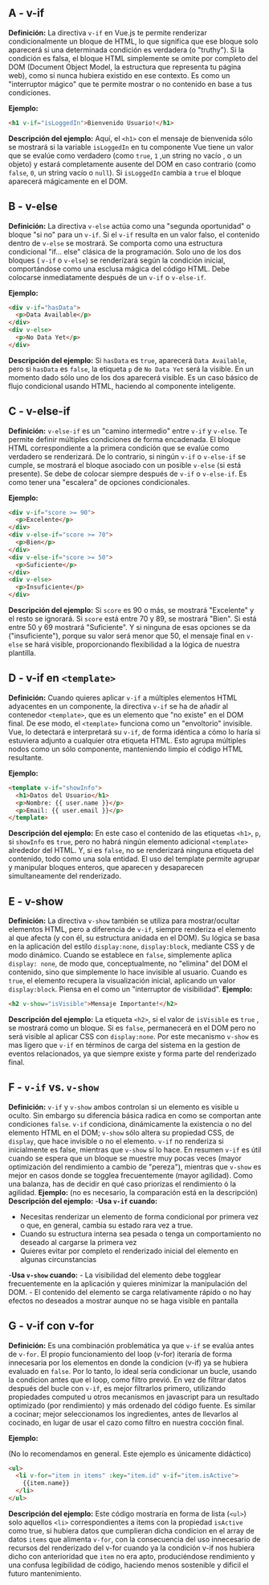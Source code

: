 ## A - v-if

**Definición:** La directiva `v-if` en Vue.js te permite renderizar condicionalmente un bloque de HTML, lo que significa que ese bloque solo aparecerá si una determinada condición es verdadera (o "truthy"). Si la condición es falsa, el bloque HTML simplemente se omite por completo del DOM (Document Object Model, la estructura que representa tu página web), como si nunca hubiera existido en ese contexto. Es como un "interruptor mágico" que te permite mostrar o no contenido en base a tus condiciones.

**Ejemplo:**

```html
<h1 v-if="isLoggedIn">Bienvenido Usuario!</h1>
```

**Descripción del ejemplo:** Aquí, el `<h1>` con el mensaje de bienvenida sólo se mostrará si la variable `isLoggedIn` en tu componente Vue tiene un valor que se evalúe como verdadero (como `true`, `1` ,un string no vacío , o un objeto) y estará completamente ausente del DOM en caso contrario (como `false`, `0`, un string vacío o `null`). Si `isLoggedIn` cambia a `true` el bloque aparecerá mágicamente en el DOM.

## B - v-else

**Definición:** La directiva `v-else` actúa como una "segunda oportunidad" o bloque "si no" para un `v-if`. Si el `v-if` resulta en un valor falso, el contenido dentro de `v-else` se mostrará. Se comporta como una estructura condicional "if... else" clásica de la programación. Solo uno de los dos bloques ( `v-if` o `v-else`) se renderizará según la condición inicial, comportándose como una esclusa mágica del código HTML. Debe colocarse inmediatamente después de un `v-if` o `v-else-if`.

**Ejemplo:**

```html
<div v-if="hasData">
  <p>Data Available</p>
</div>
<div v-else>
  <p>No Data Yet</p>
</div>
```

**Descripción del ejemplo:** Si `hasData` es `true`, aparecerá `Data Available`, pero si `hasData` es `false`, la etiqueta `p` de `No Data Yet` será la visible. En un momento dado sólo uno de los dos aparecerá visible. Es un caso básico de flujo condicional usando HTML, haciendo al componente inteligente.

## C - v-else-if

**Definición:** `v-else-if` es un "camino intermedio" entre `v-if` y `v-else`. Te permite definir múltiples condiciones de forma encadenada. El bloque HTML correspondiente a la primera condición que se evalúe como verdadero se renderizará. De lo contrario, si ningún `v-if` o `v-else-if` se cumple, se mostrará el bloque asociado con un posible `v-else` (si está presente). Se debe de colocar siempre después de `v-if` o `v-else-if`. Es como tener una "escalera" de opciones condicionales.

**Ejemplo:**

```html
<div v-if="score >= 90">
  <p>Excelente</p>
</div>
<div v-else-if="score >= 70">
  <p>Bien</p>
</div>
<div v-else-if="score >= 50">
  <p>Suficiente</p>
</div>
<div v-else>
  <p>Insuficiente</p>
</div>
```

**Descripción del ejemplo:** Si `score` es 90 o más, se mostrará "Excelente" y el resto se ignorará. Si `score` está entre 70 y 89, se mostrará "Bien". Si está entre 50 y 69 mostrará "Suficiente". Y si ninguna de esas opciones se da ("insuficiente"), porque su valor será menor que 50, el mensaje final en `v-else` se hará visible, proporcionando flexibilidad a la lógica de nuestra plantilla.

## D - v-if en `<template>`

**Definición:** Cuando quieres aplicar `v-if` a múltiples elementos HTML adyacentes en un componente, la directiva `v-if` se ha de añadir al contenedor `<template>`, que es un elemento que "no existe" en el DOM final. De ese modo, el `<template>` funciona como un "envoltorio" invisible. Vue, lo detectará e interpretará su `v-if`, de forma idéntica a cómo lo haría si estuviera adjunto a cualquier otra etiqueta HTML. Esto agrupa múltiples nodos como un sólo componente, manteniendo limpio el código HTML resultante.

**Ejemplo:**

```html
<template v-if="showInfo">
  <h1>Datos del Usuario</h1>
  <p>Nombre: {{ user.name }}</p>
  <p>Email: {{ user.email }}</p>
</template>
```

**Descripción del ejemplo:** En este caso el contenido de las etiquetas `<h1>`, `p`, si `showInfo` es `true`, pero no habrá ningún elemento adicional `<template>` alrededor del HTML. Y, si es `false`, no se renderizará ninguna etiqueta del contenido, todo como una sola entidad. El uso del template permite agrupar y manipular bloques enteros, que aparecen y desaparecen simultaneamente del renderizado.

## E - v-show

**Definición:** La directiva `v-show` también se utiliza para mostrar/ocultar elementos HTML, pero a diferencia de `v-if`, siempre renderiza el elemento al que afecta (y con él, su estructura anidada en el DOM). Su lógica se basa en la aplicación del estilo `display:none`, `display:block`, mediante CSS y de modo dinámico. Cuando se establece en `false`, simplemente aplica `display: none`, de modo que, conceptualmente, no "elimina" del DOM el contenido, sino que simplemente lo hace invisible al usuario. Cuando es `true`, el elemento recupera la visualización inicial, aplicando un valor `display:block`. Piensa en el como un "interruptor de visibilidad".
**Ejemplo:**

```html
<h2 v-show="isVisible">Mensaje Importante!</h2>
```

**Descripción del ejemplo:** La etiqueta `<h2>`, si el valor de `isVisible` es `true` , se mostrará como un bloque. Si es `false`, permanecerá en el DOM pero no será visible al aplicar CSS con `display:none`. Por este mecanismo `v-show` es mas ligero que `v-if` en términos de carga del sistema en la gestion de eventos relacionados, ya que siempre existe y forma parte del renderizado final.

## F - `v-if` vs. `v-show`

**Definición:** `v-if` y `v-show` ambos controlan si un elemento es visible u oculto. Sin embargo su diferencia básica radica en como se comportan ante condiciones `false`. `v-if` condiciona, dinámicamente la existencia o no del elemento HTML en el DOM; `v-show` sólo altera su propiedad CSS, de `display`, que hace invisible o no el elemento.
`v-if` no renderiza si inicialmente es false, mientras que `v-show` sí lo hace. En resumen `v-if` es útil cuando se espera que un bloque se muestre muy pocas veces (mayor optimización del rendimiento a cambio de "pereza"), mientras que `v-show` es mejor en casos donde se togglea frecuentemente (mayor agilidad). Como una balanza, has de decidir en qué caso priorizas el rendimiento ó la agilidad.
**Ejemplo:**
(no es necesario, la comparación está en la descripción)
**Descripción del ejemplo:** -**Usa `v-if` cuando:**

- Necesitas renderizar un elemento de forma condicional por primera vez o que, en general, cambia su estado rara vez a true.
- Cuando su estructura interna sea pesada o tenga un comportamiento no deseado al cargarse la primera vez
- Quieres evitar por completo el renderizado inicial del elemento en algunas circunstancias

-**Usa `v-show` cuando:** - La visibilidad del elemento debe togglear frecuentemente en la aplicación y quieres minimizar la manipulación del DOM. - El contenido del elemento se carga relativamente rápido o no hay efectos no deseados a mostrar aunque no se haga visible en pantalla

## G - v-if con v-for

**Definición:** Es una combinación problemática ya que `v-if` se evalúa antes de `v-for`. El propio funcionamiento del loop (v-for) iteraría de forma innecesaria por los elementos en donde la condicion (v-if) ya se hubiera evaluado en `false`. Por lo tanto, lo ideal sería condicionar un bucle, usando la condicion antes que el loop, como filtro previó. En vez de filtrar datos después del bucle con `v-if`, es mejor filtrarlos primero, utilizando propiedades computed u otros mecanismos en javascript para un resultado optimizado (por rendimiento) y más ordenado del código fuente. Es similar a cocinar; mejor seleccionamos los ingredientes, antes de llevarlos al cocinado, en lugar de usar el cazo como filtro en nuestra cocción final.

**Ejemplo:**

(No lo recomendamos en general. Este ejemplo es únicamente didáctico)

```html
<ul>
  <li v-for="item in items" :key="item.id" v-if="item.isActive">
    {{item.name}}
  </li>
</ul>
```

**Descripción del ejemplo:** Este código mostraría en forma de lista (`<ul>`) solo aquellos `<li>` correspondientes a items con la propiedad `isActive` como true, si hubiera datos que cumplieran dicha condicion en el array de datos `items` que alimenta `v-for`, con la consecuencia del uso innecesario de recursos del renderizado del v-for cuando ya la condición v-if nos hubiera dicho con anterioridad que `item` no era apto, produciéndose rendimiento y una confusa legibilidad de código, haciendo menos sostenible y dificil el futuro mantenimiento.
